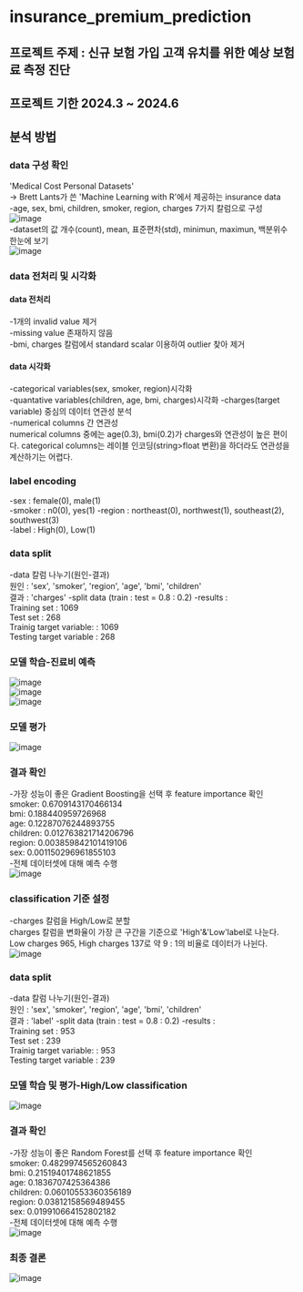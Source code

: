 # insurance_premium_prediction
## 프로젝트 주제 : 신규 보험 가입 고객 유치를 위한 예상 보험료 측정 진단  
## 프로젝트 기한 2024.3 ~ 2024.6
## 분석 방법
### data 구성 확인
'Medical Cost Personal Datasets'  
-> Brett Lants가 쓴 'Machine Learning with R'에서 제공하는 insurance data  
-age, sex, bmi, children, smoker, region, charges 7가지 칼럼으로 구성  
![image](https://github.com/user-attachments/assets/8afb8d3e-2a2e-4259-ac9e-653dacea54dd)  
-dataset의 값 개수(count), mean, 표준편차(std), minimun, maximun, 백분위수 한눈에 보기  
![image](https://github.com/user-attachments/assets/1587a6f6-d0ff-4c0c-a2a6-a3ff2ca0a2d3)  
### data 전처리 및 시각화
#### data 전처리
-1개의 invalid value 제거  
-missing value 존재하지 않음  
-bmi, charges 칼럼에서 standard scalar 이용하여 outlier 찾아 제거
#### data 시각화
-categorical variables(sex, smoker, region)시각화  
-quantative variables(children, age, bmi, charges)시각화 
-charges(target variable) 중심의 데이터 연관성 분석  
-numerical columns 간 연관성  
  numerical columns 중에는 age(0.3), bmi(0.2)가 charges와 연관성이 높은 편이다.
  categorical columns는 레이블 인코딩(string>float 변환)을 하더라도 연관성을 계산하기는 어렵다.  
### label encoding
-sex : female(0), male(1)  
-smoker : n0(0), yes(1)
-region : northeast(0), northwest(1), southeast(2), southwest(3)  
-label : High(0), Low(1)
### data split
-data 칼럼 나누기(원인-결과)  
  원인 : 'sex', 'smoker', 'region', 'age', 'bmi', 'children'  
  결과 : 'charges'
-split data (train : test = 0.8 : 0.2)
-results :  
Training set : 1069  
Test set : 268  
Trainig target variable: : 1069  
Testing target variable : 268  
### 모델 학습-진료비 예측
![image](https://github.com/user-attachments/assets/e0d218e1-0773-46d1-938d-37e9c7b494c3)  
![image](https://github.com/user-attachments/assets/c75fb714-eadc-4313-be77-e98540e61643)  
![image](https://github.com/user-attachments/assets/1230535f-6c6d-4b93-9101-ce42cb723bb8)  
### 모델 평가
![image](https://github.com/user-attachments/assets/e56d5650-b630-41e9-9bce-20f8144366e3)
### 결과 확인
-가장 성능이 좋은 Gradient Boosting을 선택 후 feature importance 확인  
smoker: 0.6709143170466134  
bmi: 0.188440959726968  
age: 0.12287076244893755  
children: 0.012763821714206796  
region: 0.003859842101419106  
sex: 0.001150296961855103  
-전체 데이터셋에 대해 예측 수행  
![image](https://github.com/user-attachments/assets/41d7989b-732d-4be2-b966-93ae2d23fc1a)  
### classification 기준 설정
-charges 칼럼을 High/Low로 분할  
charges 칼럼을 변화율이 가장 큰 구간을 기준으로 'High'&'Low'label로 나눈다.  
Low charges 965, High charges 137로 약 9 : 1의 비율로 데이터가 나뉜다.  
![image](https://github.com/user-attachments/assets/49a9604a-9064-48cc-8976-33cac47dd9e1)  
### data split
-data 칼럼 나누기(원인-결과)  
  원인 : 'sex', 'smoker', 'region', 'age', 'bmi', 'children'  
  결과 : 'label'
-split data (train : test = 0.8 : 0.2)
-results :  
Training set : 953  
Test set : 239  
Trainig target variable: : 953  
Testing target variable : 239  
### 모델 학습 및 평가-High/Low classification
![image](https://github.com/user-attachments/assets/87927189-a542-411f-8819-d2d00e323dba)  
### 결과 확인
-가장 성능이 좋은 Random Forest를 선택 후 feature importance 확인  
smoker: 0.4829974565260843  
bmi: 0.21519401748621855  
age: 0.1836707425364386  
children: 0.06010553360356189  
region: 0.03812158569489455  
sex: 0.019910664152802182  
-전체 데이터셋에 대해 예측 수행  
![image](https://github.com/user-attachments/assets/60d77fcd-25dd-4875-8485-04342ea338ae)
### 최종 결론
![image](https://github.com/user-attachments/assets/4bb44948-f9da-4295-bafd-7d3b5febafd0)
